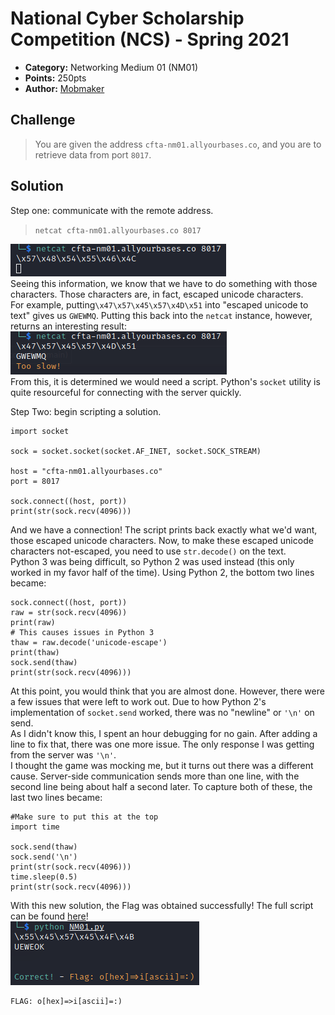 # National Cyber Scholarship Competition (NCS) - Spring 2021

* **Category:** Networking Medium 01 (NM01)
* **Points:** 250pts
* **Author:** [Mobmaker](https://github.com/Mobmaker55)

## Challenge

> You are given the address `cfta-nm01.allyourbases.co`, and you are to retrieve data from port `8017`.

## Solution
Step one: communicate with the remote address.
> `netcat cfta-nm01.allyourbases.co 8017`

![](./images/prescript.PNG)\
Seeing this information, we know that we have to do something with those characters. 
Those characters are, in fact, escaped unicode characters.\
For example, putting`\x47\x57\x45\x57\x4D\x51` into "escaped unicode to text" gives us `GWEWMQ`.
Putting this back into the `netcat` instance, however, returns an interesting result:\
![](./images/tooslow.PNG)\
From this, it is determined we would need a script.
Python's `socket` utility is quite resourceful for connecting with the server quickly.

Step Two: begin scripting a solution.
```
import socket

sock = socket.socket(socket.AF_INET, socket.SOCK_STREAM)

host = "cfta-nm01.allyourbases.co"
port = 8017

sock.connect((host, port))
print(str(sock.recv(4096)))
```
And we have a connection! The script prints back exactly what we'd want, those escaped unicode characters.
Now, to make these escaped unicode characters not-escaped, you need to use `str.decode()` on the text.\
Python 3 was being difficult, so Python 2 was used instead (this only worked in my favor half of the time).
Using Python 2, the bottom two lines became:
```
sock.connect((host, port))
raw = str(sock.recv(4096))
print(raw)
# This causes issues in Python 3
thaw = raw.decode('unicode-escape') 
print(thaw)
sock.send(thaw)
print(str(sock.recv(4096)))
```
At this point, you would think that you are almost done. However, there were a few issues that were left to work out.
Due to how Python 2's implementation of `socket.send` worked, there was no "newline" or `'\n'` on send.\
As I didn't know this, I spent an hour debugging for no gain. After adding a line to fix that, there was one more issue.
The only response I was getting from the server was `'\n'`.\
I thought the game was mocking me, but it turns out there was a different cause.
Server-side communication sends more than one line, with the second line being about half a second later.
To capture both of these, the last two lines became:
```
#Make sure to put this at the top
import time

sock.send(thaw)
sock.send('\n')
print(str(sock.recv(4096)))
time.sleep(0.5)
print(str(sock.recv(4096)))
```
With this new solution, the Flag was obtained successfully! The full script can be found [here](./assets/NM01.py)!\
![](./images/pythonflag.PNG)

```
FLAG: o[hex]=>i[ascii]=:)
```